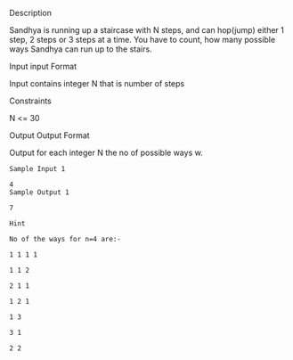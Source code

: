 Description

Sandhya is running up a staircase with N steps, and can hop(jump) either 1 step, 2 steps or 3 steps at a time. You have to count, how many possible ways Sandhya can run up to the stairs.


Input
input Format

Input contains integer N that is number of steps

Constraints

N <= 30


Output
Output Format

Output for each integer N the no of possible ways w.

```
Sample Input 1 

4
Sample Output 1

7
```

```
Hint

No of the ways for n=4 are:-

1 1 1 1

1 1 2

2 1 1

1 2 1

1 3

3 1

2 2
```

